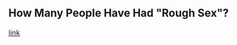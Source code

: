 ## How Many People Have Had "Rough Sex"?

[link](https://www.psychologytoday.com/intl/blog/the-myths-sex/202103/how-many-people-have-had-rough-sex)
